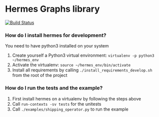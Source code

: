 # Hermes Graphs library
[![Build Status](https://travis-ci.org/ekiourk/hermes.svg?branch=master)](https://travis-ci.org/ekiourk/hermes)

### How do I install hermes for development?

You need to have python3 installed on your system

1. Create yourself a Python3 virtual environment: `virtualenv -p python3 ~/hermes_env`
2. Activate the virtualenv: `source ~/hermes_env/bin/activate`
3. Install all requirements by calling `./install_requirements_develop.sh` from the root of the project

### How do I run the tests and the example?

1. First install hermes on a virtualenv by following the steps above
2. Call `run-contexts -sv tests` for the unitests
4. Call `./examples/shipping_operator.py` to run the example